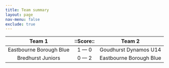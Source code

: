 ```yaml
---
title: Team summary
layout: page
nav-menu: false
exclude: true
---
```




|         Team 1          |  ::Score::  |         Team 2          |
|:-----------------------:|:-----------:|:-----------------------:|
| Eastbourne Borough Blue | 1 &mdash; 0 |  Goudhurst Dynamos U14  |
|    Bredhurst Juniors    | 0 &mdash; 2 | Eastbourne Borough Blue |

 <br /><br /><br />